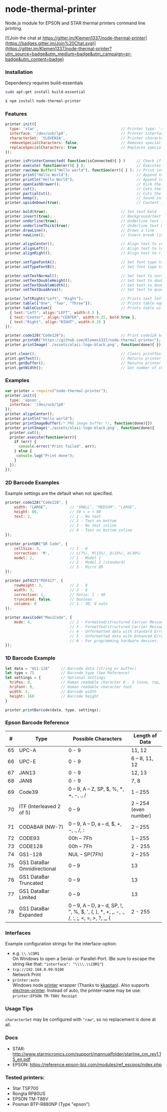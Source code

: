 # node-thermal-printer
Node.js module for EPSON and STAR thermal printers command line printing.

[![Join the chat at https://gitter.im/Klemen1337/node-thermal-printer](https://badges.gitter.im/Join%20Chat.svg)](https://gitter.im/Klemen1337/node-thermal-printer?utm_source=badge&utm_medium=badge&utm_campaign=pr-badge&utm_content=badge)


### Installation
Dependency requires build-essentials
```bash
sudo apt-get install build-essential
```

```bash
$ npm install node-thermal-printer
```


### Features
```js
printer.init({
  type: 'star',                                     // Printer type: 'star' or 'epson'
  interface: '/dev/usb/lp0',                        // Printer interface
  characterSet: 'SLOVENIA',                         // Printer character set
  removeSpecialCharacters: false,                   // Removes special characters - default: false
  replaceSpecialCharacters: true                    // Replaces special characters listed in config files - default: true
});

printer.isPrinterConnected( function(isConnected){ } )     // Check if printer is connected, callback passes bool of status
printer.execute( function(err){ } );                       // Executes all the commands. Optional callback returns null if no error, else error message
printer.raw(new Buffer("Hello world"), function(err){ } ); // Print instantly. Optional callback returns null if no error, else error message
printer.print("Hello World");                              // Append text
printer.println("Hello World");                            // Append text with new line
printer.openCashDrawer();                                  // Kick the cash drawer
printer.cut();                                             // Cuts the paper (if printer only supports one mode use this)
printer.partialCut();                                      // Cuts the paper leaving a small bridge in middle (if printer supports multiple cut modes)
printer.beep();                                            // Sound internal beeper/buzzer (if available)
printer.upsideDown(true);                                  // Content is printed upside down (rotated 180 degrees)

printer.bold(true);                                 // Set text bold
printer.invert(true);                               // Background/text color inversion
printer.underline(true);                            // Underline text (1 dot thickness)
printer.underlineThick(true);                       // Underline text with thick line (2 dot thickness)
printer.drawLine();                                 // Draws a line
printer.newLine();                                  // Insers break line

printer.alignCenter();                              // Align text to center
printer.alignLeft();                                // Align text to left
printer.alignRight();                               // Align text to right

printer.setTypeFontA();                             // Set font type to A (default)
printer.setTypeFontB();                             // Set font type to B

printer.setTextNormal();                            // Set text to normal
printer.setTextDoubleHeight();                      // Set text to double height
printer.setTextDoubleWidth();                       // Set text to double width
printer.setTextQuadArea();                          // Set text to quad area

printer.leftRight("Left", "Right");                 // Prints text left and right
printer.table(["One", "Two", "Three"]);             // Prints table equaly
printer.tableCustom([                               // Prints table with custom settings (text, align, width, bold)
  { text:"Left", align:"LEFT", width:0.5 },
  { text:"Center", align:"CENTER", width:0.25, bold:true },
  { text:"Right", align:"RIGHT", width:0.25 }
]);

printer.code128("Code128");                         // Print code128 bar code
printer.printQR("https://github.com/Klemen1337/node-thermal-printer"); // Print QR code
printer.printImage('./assets/olaii-logo-black.png', function(done){ }); // Print PNG image (uses callback)

print.clear();                                      // Clears printText value
print.getText();                                    // Returns printer buffer string value
print.getBuffer();                                  // Returns printer buffer
print.getWidth();                                   // Get number of characters in one line
```

### Examples
```js
var printer = require("node-thermal-printer");
printer.init({
  type: 'epson',
  interface: '/dev/usb/lp0'
});
printer.alignCenter();
printer.println("Hello world");
printer.printImageBuffer(/* PNG image buffer */, function(done){})
printer.printImage('./assets/olaii-logo-black.png', function(done){
  printer.cut();
  printer.execute(function(err){
    if (err) {
      console.error("Print failed", err);
    } else {
     console.log("Print done");
    }
  });
});
```

### 2D Barcode Examples
Example settings are the default when not specified.

```js
printer.code128("Code128", {
    width: "LARGE",          // "SMALL", "MEDIUM", "LARGE",
    height: 80,              // 50 < x < 80
    text: 2,                 // 1 - No text
                             // 2 - Text on bottom
                             // 3 - No text inline
                             // 4 - Text on bottom inline
});

printer.printQR("QR Code", {
    cellSize: 3,             // 1 - 8
    correction: 'M',         // L(7%), M(15%), Q(25%), H(30%)
    model: 2,                // 1 - Model 1
                             // 2 - Model 2 (standard)
                             // 3 - Micro QR
});

printer.pdf417("PDF417", {
    rowHeight: 3,            // 2 - 8
    width: 3,                // 2 - 8
    correction: 1,           // Ratio: 1 - 40
    truncated: false,        // boolean
    columns: 0               // 1 - 30, 0 auto
});

printer.maxiCode("MaxiCode", {
    mode: 4,                 // 2 - Formatted/structured Carrier Message (US)
                             // 3 - Formatted/structured Carrier Message (International)
                             // 4 - Unformatted data with Standard Error Correction.
                             // 5 - Unformatted data with Enhanced Error Correction.
                             // 6 - For programming hardware devices.
});
```

### 1D Barcode Example
```js
let data = "GS1-128"     // Barcode data (string or buffer)
let type = 75            // Barcode type (See Reference)
let settings = {         // Optional Settings
  hriPos: 0,             // Human readable character 0 - 3 (none, top, bottom, both)
  hriFont: 0,            // Human readable character font
  width: 3,              // Barcode width
  height: 168            // Barcode height
}

printer.printBarcode(data, type, settings);
```

### Epson Barcode Reference

|  # | Type                         | Possible Characters                                                                      | Length of Data         |
|:--:|------------------------------|------------------------------------------------------------------------------------------|------------------------|
| 65 | UPC-A                        | 0 - 9                                                                                    | 11, 12                 |
| 66 | UPC-E                        | 0 - 9                                                                                    | 6 – 8, 11, 12          |
| 67 | JAN13                        | 0 - 9                                                                                    | 12, 13                 |
| 68 | JAN8                         | 0 - 9                                                                                    | 7, 8                   |
| 69 | Code39                       | 0 – 9, A – Z, SP, $, %, *, +, -, ., /                                                    | 1 – 255                |
| 70 | ITF (Interleaved 2 of 5)     | 0 – 9                                                                                    | 2 – 254  (even number) |
| 71 | CODABAR  (NW-7)              | 0 – 9, A – D, a – d, $, +, −, ., /, :                                                    | 2 – 255                |
| 72 | CODE93                       | 00h – 7Fh                                                                                | 1 – 255                |
| 73 | CODE128                      | 00h – 7Fh                                                                                | 2 - 255                |
| 74 | GS1-128                      | NUL – SP(7Fh)                                                                            | 2 – 255                |
| 75 | GS1 DataBar  Omnidirectional | 0 – 9                                                                                    | 13                     |
| 76 | GS1 DataBar  Truncated       | 0 – 9                                                                                    | 13                     |
| 77 | GS1 DataBar  Limited         | 0 – 9                                                                                    | 13                     |
| 78 | GS1 DataBar  Expanded        | 0 – 9, A – D, a – d, SP, !,  ", %, $, ', (, ), *, +, ,, -, .,  /, :, ;, <, =, >, ?, _, { | 2 - 255                |

### Interfaces
Example configuration strings for the interface-option:
* e.g. `\\.\COM1`  
  On Windows to open a Serial- or Parallel-Port. (Be sure to escape the string like that: `"interface": "\\\\.\\COM1"`)
* `tcp://192.168.0.99:9100`  
  Network Print
* `printer:auto`  
  Windows node [printer](https://www.npmjs.com/package/printer) wrapper (Thanks to [kkaptan](https://github.com/Klemen1337/node-thermal-printer/issues/7#issuecomment-287342297)). Also supports [electron-printer](https://www.npmjs.com/package/electron-printer).
  Instead of auto, the printer-name may be use: `printer:EPSON TM-T88V Receipt`

### Usage Tips
`characterSet` may be configured with `"raw"`, so no replacement is done at all.

### Docs
- STAR: http://www.starmicronics.com/support/mannualfolder/starline_cm_rev1.15_en.pdf
- EPSON: https://reference.epson-biz.com/modules/ref_escpos/index.php


### Tested printers:
- Star TSP700
- Rongta RP80US
- EPSON TM-T88V
- Posman BTP-R880NP (Type "epson")

